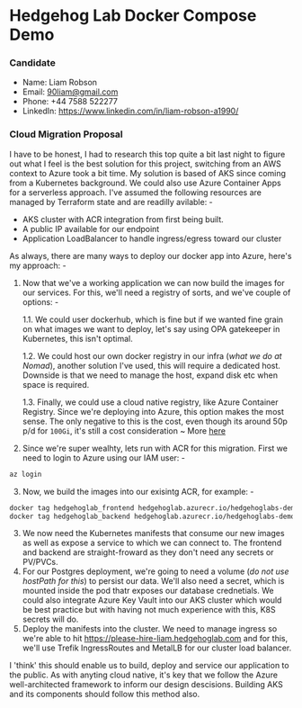 # Hedgehog Lab Docker Compose Demo

### Candidate
- Name: Liam Robson
- Email: 90liam@gmail.com
- Phone: +44 7588 522277
- LinkedIn: https://www.linkedin.com/in/liam-robson-a1990/

### Cloud Migration Proposal

I have to be honest, I had to research this top quite a bit last night to figure out what I feel is the best solution for this project, switching from an AWS context to Azure took a bit time.  My solution is based of AKS since coming from a Kubernetes background.  We could also use Azure Container Apps for a serverless approach.  I've assumed the following resources are managed by Terraform state and are readilly avilable: -

- AKS cluster with ACR integration from first being built.
- A public IP available for our endpoint
- Application LoadBalancer to handle ingress/egress toward our cluster

As always, there are many ways to deploy our docker app into Azure, here's my approach: -

1. Now that we've a working application we can now build the images for our services.  For this, we'll need a registry of sorts, and we've  couple of options: -

   1.1. We could user dockerhub, which is fine but if we wanted fine grain on what images we want to deploy, let's say using OPA gatekeeper in Kubernetes, this isn't optimal.

   1.2. We could host our own docker registry in our infra (_what we do at Nomad_), another solution I've used, this will require a dedicated host.  Downside is that we need to manage the host, expand disk etc when space is required.

   1.3. Finally, we could use a cloud native registry, like Azure Container Registry.  Since we're deploying into Azure, this option makes the most sense.  The only negative to this is the cost, even though its around 50p p/d for `100Gi`, it's still a cost consideration ~ More [here](https://azure.microsoft.com/en-us/pricing/details/container-registry/)

2. Since we're super wealhty, lets run with ACR for this migration. First we need to login to Azure using our IAM user: -

```bash
az login
```

3. Now, we build the images into our exisintg ACR, for example: -

```bash
docker tag hedgehoglab_frontend hedgehoglab.azurecr.io/hedgehoglabs-demo/frontend:latest
docker tag hedgehoglab_backend hedgehoglab.azurecr.io/hedgehoglabs-demo/backend:latest
```

3. We now need the Kubernetes manifests that consume our new images as well as expose a service to which we can connect to.  The frontend and backend are straight-froward as they don't need any secrets or PV/PVCs.
4. For our Postgres deployment, we're going to need a volume (_do not use hostPath for this_) to persist our data.  We'll also need  a secret, which is mounted inside the pod thatr exposes our database crednetials.  We could also integrate Azure Key Vault into our AKS cluster which would be best practice but with having not much experience with this, K8S secrets will do.
5. Deploy the manifests into the cluster.  We need to manage ingress so we're able to hit https://please-hire-liam.hedgehoglab.com and for this, we'll use Trefik IngressRoutes and MetalLB for our cluster load balancer.

I 'think' this should enable us to build, deploy and service our application to the public.  As with anyting cloud native, it's key that we follow the Azure well-architected framework to inform our design descisions.  Building AKS and its components should follow this method also.